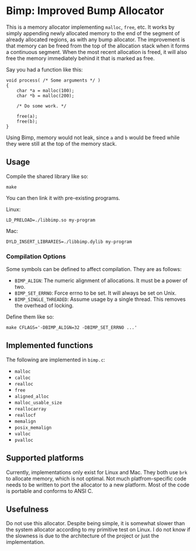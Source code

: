 # Bimp: Improved Bump Allocator

This is a memory allocator implementing `malloc`, `free`, etc. It works by
simply appending newly allocated memory to the end of the segment of already
allocated regions, as with any bump allocator. The improvement is that memory
can be freed from the top of the allocation stack when it forms a continuous
segment. When the most recent allocation is freed, it will also free the memory
immediately behind it that is marked as free.

Say you had a function like this:

```
void process( /* Some arguments */ )
{
	char *a = malloc(100);
	char *b = malloc(200);

	/* Do some work. */

	free(a);
	free(b);
}
```

Using Bimp, memory would not leak, since `a` and `b` would be freed while they
were still at the top of the memory stack.

## Usage

Compile the shared library like so:

```
make
```

You can then link it with pre-existing programs.

Linux:

```
LD_PRELOAD=./libbimp.so my-program
```

Mac:

```
DYLD_INSERT_LIBRARIES=./libbimp.dylib my-program
```

### Compilation Options

Some symbols can be defined to affect compilation. They are as follows:

* `BIMP_ALIGN`: The numeric alignment of allocations. It must be a power of two.
* `BIMP_SET_ERRNO`: Force errno to be set. It will always be set on Unix.
* `BIMP_SINGLE_THREADED`: Assume usage by a single thread. This removes the
  overhead of locking.

Define them like so:

```
make CFLAGS='-DBIMP_ALIGN=32 -DBIMP_SET_ERRNO ...'
```

## Implemented functions

The following are implemented in `bimp.c`:

* `malloc`
* `calloc`
* `realloc`
* `free`
* `aligned_alloc`
* `malloc_usable_size`
* `reallocarray`
* `reallocf`
* `memalign`
* `posix_memalign`
* `valloc`
* `pvalloc`

## Supported platforms

Currently, implementations only exist for Linux and Mac. They both use `brk` to
allocate memory, which is not optimal. Not much platfrom-specific code needs to
be written to port the allocator to a new platform. Most of the code is portable
and conforms to ANSI C.

## Usefulness

Do not use this allocator. Despite being simple, it is somewhat slower than the
system allocator according to my primitive test on Linux. I do not know if the
slowness is due to the architecture of the project or just the implementation.
